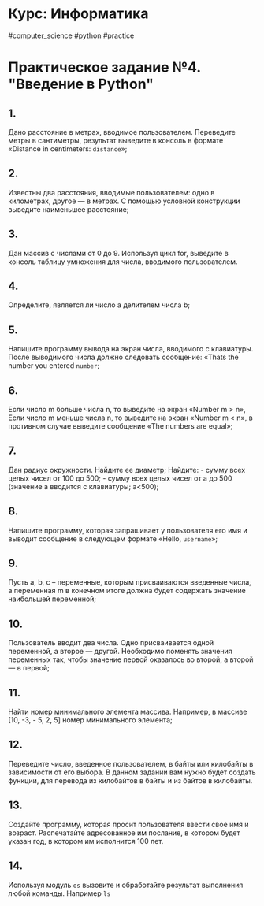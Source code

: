 # Курс: Информатика
#computer_science #python #practice 

# Практическое задание №4. "Введение в Python"

## 1. 
Дано расстояние в метрах, вводимое пользователем. Переведите метры в
сантиметры, результат выведите в консоль в формате «Distance in centimeters: `distance`»;

## 2. 
Известны два расстояния, вводимые пользователем: одно в километрах,
другое — в метрах. С помощью условной конструкции выведите наименьшее расстояние;

## 3. 
Дан массив с числами от 0 до 9. Используя цикл for, выведите в консоль таблицу
умножения для числа, вводимого пользователем. 

## 4. 
Определите, является ли число a делителем числа b;
 
## 5. 
Напишите программу вывода на экран числа, вводимого с клавиатуры. После
выводимого числа должно следовать сообщение: «Thats the number you entered
`number`;

## 6. 
Если число m больше числа n, то выведите на экран «Number m > n», Если
число m меньше числа n, то выведите на экран «Number m < n», в противном случае
выведите сообщение «The numbers are equal»;

## 7. 
Дан радиус окружности. Найдите ее диаметр;
Найдите:
	- сумму всех целых чисел от 100 до 500;
	- сумму всех целых чисел от a до 500 (значение a вводится с клавиатуры; a<500);

## 8. 
Напишите программу, которая запрашивает у пользователя его имя и выводит
сообщение в следующем формате «Hello, `username`»;

## 9. 
Пусть a, b, c – переменные, которым присваиваются введенные числа, а
переменная m в конечном итоге должна будет содержать значение наибольшей
переменной;

## 10. 
Пользователь вводит два числа. Одно присваивается одной переменной, а
второе — другой. Необходимо поменять значения переменных так, чтобы значение первой оказалось во второй, а второй — в первой;

## 11. 
Найти номер минимального элемента массива. Например, в массиве [10, -3, -
5, 2, 5] номер минимального элемента;

## 12.
Переведите число, введенное пользователем, в байты или килобайты в
зависимости от его выбора. В данном задании вам нужно будет создать функции, для
перевода из килобайтов в байты и из байтов в килобайты. 

## 13. 
Создайте программу, которая просит пользователя ввести свое имя и возраст. Распечатайте адресованное им послание, в котором будет указан год, в котором им исполнится 100 лет.

## 14.  
Используя модуль `os` вызовите и обработайте результат выполнения любой команды. Например `ls`


